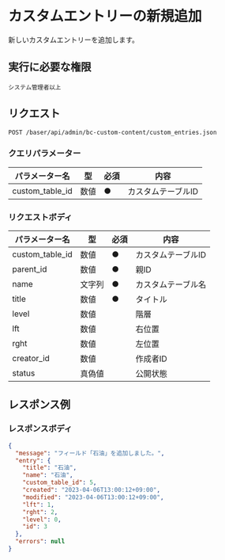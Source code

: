 # カスタムエントリーの新規追加

新しいカスタムエントリーを追加します。

## 実行に必要な権限

```
システム管理者以上
```

## リクエスト
```
POST /baser/api/admin/bc-custom-content/custom_entries.json
```

### クエリパラメーター

| パラメーター名   | 型   | 必須  | 内容         |
|-----------|-----|-----|------------|
| custom_table_id            | 数値 |●  | カスタムテーブルID |

### リクエストボディ

| パラメーター名   | 型   | 必須  | 内容                |
|-----------|-----|-----|-------------------|
| custom_table_id   | 数値 |  ●    | カスタムテーブルID              |
| parent_id   | 数値 |  ●    | 親ID              |
| name   | 文字列 |   ●  | カスタムテーブル名              |
| title   | 数値 |   ●  | タイトル              |
| level   | 数値 |     | 階層              |
| lft   | 数値 |     | 右位置              |
| rght   | 数値 |     | 左位置              |
| creator_id   | 数値 |     | 作成者ID              |
| status   | 真偽値 |     | 公開状態              |


## レスポンス例

### レスポンスボディ

```json
{
  "message": "フィールド「石油」を追加しました。",
  "entry": {
    "title": "石油",
    "name": "石油",
    "custom_table_id": 5,
    "created": "2023-04-06T13:00:12+09:00",
    "modified": "2023-04-06T13:00:12+09:00",
    "lft": 1,
    "rght": 2,
    "level": 0,
    "id": 3
  },
  "errors": null
}

```
